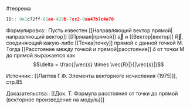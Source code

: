 #теорема

```javascript
ID:: 9e1c72ff-61ae-429b-7cc2-9aa47b7c4e70
```

Формулировка:: Пусть известен [[Направляющий вектор прямой|направляющий вектор]] [[Прямая|прямой]] $\vec{s}$ и [[Вектор|вектор]] $\vec{R}$, соединяющий какую-либо [[Точка|точку]] прямой с данной точкой M. Тогда [[Расстояние между точкой и прямой|расстояние]] $\delta$ от точки M до прямой выражается как $$\delta = \frac{|\vec{s} \times \vec{R}|}{|\vec{s}|}$$

Источник:: [[Лаптев Г.Ф. Элементы векторного исчисления (1975)]], стр.85

Доказательства:: [[Док. Т. Формула расстояния от точки до прямой (векторное произведение на модуль)]]